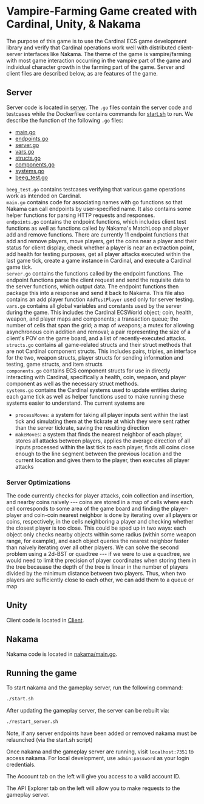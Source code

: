 # Vampire-Farming Game created with Cardinal, Unity, & Nakama
The purpose of this game is to use the Cardinal ECS game development library and verify that Cardinal operations work well with distributed client-server interfaces like Nakama. The theme of the game is vampire/farming with most game interaction occurring in the vampire part of the game and individual character growth in the farming part of the game. Server and client files are described below, as are features of the game.
## Server
Server code is located in [server](server). The `.go` files contain the server code and testcases while the Dockerfilee contains commands for [start.sh](start.sh) to run. We describe the function of the following `.go` files:
* [main.go](server/main.go)
* [endpoints.go](server/endpoints.go)
* [server.go](server/server.go)
* [vars.go](server/vars.go)
* [structs.go](server/structs.go)
* [components.go](server/components.go)
* [systems.go](server/systems.go)
* [beeg_test.go](server/beeg_test.go)

`beeg_test.go` contains testcases verifying that various game operations work as intended on Cardinal.  
`main.go` contains code for associating names with go functions so that Nakama can call endpoints by user-specified name. It also contains some helper functions for parsing HTTP requests and responses.  
`endpoints.go` contains the endpoint functions, which includes client test functions as well as functions called by Nakama's MatchLoop and player add and remove functions. There are currently 11 endpoint functions that add and remove players, move players, get the coins near a player and their status for client display, check whether a player is near an extraction point, add health for testing purposes, get all player attacks executed within the last game tick, create a game instance in Cardinal, and execute a Cardinal game tick.  
`server.go` contains the functions called by the endpoint functions. The endpoint functions parse the client request and send the requisite data to the server functions, which output data. The endpoint functions then package this into a response and send it back to Nakama. This file also contains an add player function `AddTestPlayer` used only for server testing.  
`vars.go` contains all global variables and constants used by the server during the game. This includes the Cardinal ECSWorld object; coin, health, weapon, and player maps and components; a transaction queue; the number of cells that span the grid; a map of weapons; a mutex for allowing asynchronous coin addition and removal; a pair representing the size of a client's POV on the game board, and a list of recently-executed attacks.  
`structs.go` contains all game-related structs and their struct methods that are not Cardinal component structs. This includes pairs, triples, an interface for the two, weapon structs, player structs for sending information and testing, game structs, and item structs  
`components.go` contains ECS component structs for use in directly interacting with Cardinal, specifically a health, coin, wepaon, and player component as well as the necessary struct methods.  
`systems.go` contains the Cardinal systems used to update entities during each game tick as well as helper functions used to make running these systems easier to understand. The current systems are
* `processMoves`: a system for taking all player inputs sent within the last tick and simulating them at the tickrate at which they were sent rather than the server tickrate, saving the resulting direction 
* `makeMoves`: a system that finds the nearest neighbor of each player, stores all attacks between players, applies the average direction of all inputs processed within the last tick to each player, finds all coins close enough to the line segment between the previous location and the current location and gives them to the player, then executes all player attacks  

### Server Optimizations
The code currently checks for player attacks, coin collection and insertion, and nearby coins naively --- coins are stored in a map of cells where each cell corresponds to some area of the game board and finding the player-player and coin-coin nearest neighbor is done by iterating over all players or coins, respectively, in the cells neighboring a player and checking whether the closest player is too close. This could be sped up in two ways: each object only checks nearby objects within some radius (within some weapon range, for example), and each object queries the nearest neighbor faster than naively iterating over all other players. We can solve the second problem using a 2d-BST or quadtree --- if we were to use a quadtree, we would need to limit the precision of player coordinates when storing them in the tree becauase the depth of the tree is linear in the number of players divided by the minimum distance between two players. Thus, when two players are sufficiently close to each other, we can add them to a queue or map

## Unity
Client code is located in [Client](Client).

## Nakama
Nakama code is located in [nakama/main.go](nakama/main.go).

## Running the game
To start nakama and the gameplay server, run the following command:
```bash
./start.sh
```

After updating the gameplay server, the server can be rebuilt via:
```bash
./restart_server.sh
```

Note, if any server endpoints have been added or removed nakama must be relaunched (via the start.sh script)

Once nakama and the gameplay server are running, visit `localhost:7351` to access nakama. For local development, use `admin:password` as your login credentials.

The Account tab on the left will give you access to a valid account ID.

The API Explorer tab on the left will allow you to make requests to the gameplay server.
